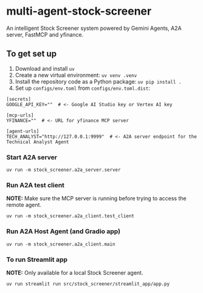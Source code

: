 # multi-agent-stock-screener
An intelligent Stock Screener system powered by Gemini Agents, A2A server, FastMCP and yfinance.

## To get set up
1. Download and install `uv`
2. Create a new virtual environment: `uv venv .venv`
3. Install the repository code as a Python package: `uv pip install .`
4. Set up `configs/env.toml` from `configs/env.toml.dist`:

```
[secrets]
GOOGLE_API_KEY=""  # <- Google AI Studio key or Vertex AI key

[mcp-urls]
YFINANCE=""  # <- URL for yfinance MCP server

[agent-urls]
TECH_ANALYST="http://127.0.0.1:9999"  # <- A2A server endpoint for the Technical Analyst Agent
```

### Start A2A server

`uv run -m stock_screener.a2a_server.server`

### Run A2A test client

**NOTE:** Make sure the MCP server is running before trying to access the remote agent.

`uv run -m stock_screener.a2a_client.test_client`

### Run A2A Host Agent (and Gradio app)

`uv run -m stock_screener.a2a_client.main`

### To run Streamlit app

**NOTE:** Only available for a local Stock Screener agent.

`uv run streamlit run src/stock_screener/streamlit_app/app.py`
